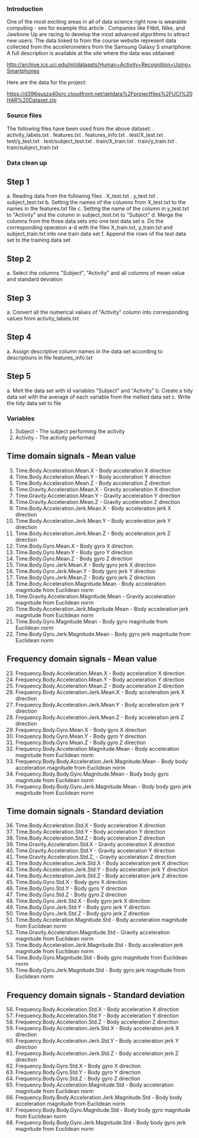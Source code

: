 ### Introduction

One of the most exciting areas in all of data science right now is wearable computing - see for example this article . Companies like Fitbit, Nike, and Jawbone Up are racing to develop the most advanced algorithms to attract new users. The data linked to from the course website represent data collected from the accelerometers from the Samsung Galaxy S smartphone. A full description is available at the site where the data was obtained:

http://archive.ics.uci.edu/ml/datasets/Human+Activity+Recognition+Using+Smartphones 

Here are the data for the project: 

https://d396qusza40orc.cloudfront.net/getdata%2Fprojectfiles%2FUCI%20HAR%20Dataset.zip 

### Source files

The following files have been used from the above dataset:
. activity_labels.txt
. features.txt
. features_info.txt
. test/X_test.txt
. test/y_test.txt
. test/subject_test.txt
. train/X_train.txt
. train/y_train.txt
. train/subject_train.txt

### Data clean up

## Step 1

a. Reading data from the following files
   . X_test.txt
   . y_test.txt
   . subject_test.txt
b. Setting the names of the columns from X_test.txt to the names in the features.txt file
c. Setting the name of the column in y_test.txt to "Activity" and the column in subject_test.txt to "Subject"
d. Merge the columns from the three data sets into one test data set
e. Do the corresponding operation a-d with the files X_train.txt, y_train.txt and subject_train.txt into one train data set
f. Append the rows of the test data set to the training data set

## Step 2

a. Select the columns "Subject", "Activity" and all columns of mean value and standard deviation

## Step 3

a. Convert all the numerical values of "Activity" column into corresponding values from activity_labels.txt

## Step 4

a. Assign descriptive column names in the data set according to descriptions in file features_info.txt

## Step 5

a. Melt the data set with id variables "Subject" and "Activity"
b. Create a tidy data set with the average of each variable from the melted data set
c. Write the tidy data set to file


### Variables

 1. Subject  - The subject performing the activity
 2. Activity - The activity performed

## Time domain signals - Mean value

 3. Time.Body.Acceleration.Mean.X - Body acceleration X direction
 4. Time.Body.Acceleration.Mean.Y - Body acceleration Y direction
 5. Time.Body.Acceleration.Mean.Z - Body acceleration Z direction
 6. Time.Gravity.Acceleration.Mean.X - Gravity acceleration X direction
 7. Time.Gravity.Acceleration.Mean.Y - Gravity acceleration Y direction
 8. Time.Gravity.Acceleration.Mean.Z - Gravity acceleration Z direction
 9. Time.Body.Acceleration.Jerk.Mean.X - Body acceleration jerk X direction
10. Time.Body.Acceleration.Jerk.Mean.Y - Body acceleration jerk Y direction
11. Time.Body.Acceleration.Jerk.Mean.Z - Body acceleration jerk Z direction
12. Time.Body.Gyro.Mean.X - Body gyro X direction
13. Time.Body.Gyro.Mean.Y - Body gyro Y direction
14. Time.Body.Gyro.Mean.Z - Body gyro Z direction
15. Time.Body.Gyro.Jerk.Mean.X - Body gyro jerk X direction
16. Time.Body.Gyro.Jerk.Mean.Y - Body gyro jerk Y direction
17. Time.Body.Gyro.Jerk.Mean.Z - Body gyro jerk Z direction
18. Time.Body.Acceleration.Magnitude.Mean - Body acceleration magnitude from Euclidean norm
19. Time.Gravity.Acceleration.Magnitude.Mean - Gravity acceleration magnitude from Euclidean norm
20. Time.Body.Acceleration.Jerk.Magnitude.Mean - Body acceleration jerk magnitude from Euclidean norm
21. Time.Body.Gyro.Magnitude.Mean - Body gyro magnitude from Euclidean norm
22. Time.Body.Gyro.Jerk.Magnitude.Mean - Body gyro jerk magnitude from Euclidean norm

## Frequency domain signals - Mean value

23. Frequency.Body.Acceleration.Mean.X - Body acceleration X direction
24. Frequency.Body.Acceleration.Mean.Y - Body acceleration Y direction
25. Frequency.Body.Acceleration.Mean.Z - Body acceleration Z direction
26. Frequency.Body.Acceleration.Jerk.Mean.X - Body acceleration jerk X direction
27. Frequency.Body.Acceleration.Jerk.Mean.Y - Body acceleration jerk Y direction
28. Frequency.Body.Acceleration.Jerk.Mean.Z - Body acceleration jerk Z direction
29. Frequency.Body.Gyro.Mean.X - Body gyro X direction
30. Frequency.Body.Gyro.Mean.Y - Body gyro Y direction
31. Frequency.Body.Gyro.Mean.Z - Body gyro Z direction
32. Frequency.Body.Acceleration.Magnitude.Mean - Body acceleration magnitude from Euclidean norm
33. Frequency.Body.Body.Acceleration.Jerk.Magnitude.Mean - Body body acceleration magnitude from Euclidean norm
34. Frequency.Body.Body.Gyro.Magnitude.Mean - Body body gyro magnitude from Euclidean norm
35. Frequency.Body.Body.Gyro.Jerk.Magnitude.Mean - Body body gyro jerk magnitude from Euclidean norm

## Time domain signals - Standard deviation

36. Time.Body.Acceleration.Std.X - Body acceleration X direction
37. Time.Body.Acceleration.Std.Y - Body acceleration Y direction
38. Time.Body.Acceleration.Std.Z - Body acceleration Z direction
39. Time.Gravity.Acceleration.Std.X - Gravity acceleration X direction
40. Time.Gravity.Acceleration.Std.Y - Gravity acceleration Y direction
41. Time.Gravity.Acceleration.Std.Z, - Gravity acceleration Z direction
42. Time.Body.Acceleration.Jerk.Std.X - Body acceleration jerk X direction
43. Time.Body.Acceleration.Jerk.Std.Y - Body acceleration jerk Y direction
44. Time.Body.Acceleration.Jerk.Std.Z - Body acceleration jerk Z direction
45. Time.Body.Gyro.Std.X - Body gyro X direction
46. Time.Body.Gyro.Std.Y - Body gyro Y direction
47. Time.Body.Gyro.Std.Z - Body gyro Z direction
48. Time.Body.Gyro.Jerk.Std.X - Body gyro jerk X direction
49. Time.Body.Gyro.Jerk.Std.Y - Body gyro jerk Y direction
50. Time.Body.Gyro.Jerk.Std.Z - Body gyro jerk Z direction
51. Time.Body.Acceleration.Magnitude.Std - Body acceleration magnitude from Euclidean norm
52. Time.Gravity.Acceleration.Magnitude.Std - Gravity acceleration magnitude from Euclidean norm
53. Time.Body.Acceleration.Jerk.Magnitude.Std - Body acceleration jerk magnitude from Euclidean norm
54. Time.Body.Gyro.Magnitude.Std - Body gyro magnitude from Euclidean norm
55. Time.Body.Gyro.Jerk.Magnitude.Std - Body gyro jerk magnitude from Euclidean norm

## Frequency domain signals - Standard deviation

56. Frequency.Body.Acceleration.Std.X - Body acceleration X direction
57. Frequency.Body.Acceleration.Std.Y - Body acceleration Y direction
58. Frequency.Body.Acceleration.Std.Z - Body acceleration Z direction
59. Frequency.Body.Acceleration.Jerk.Std.X - Body acceleration jerk X direction
60. Frequency.Body.Acceleration.Jerk.Std.Y - Body acceleration jerk Y direction
61. Frequency.Body.Acceleration.Jerk.Std.Z - Body acceleration jerk Z direction
62. Frequency.Body.Gyro.Std.X - Body gyro X direction
63. Frequency.Body.Gyro.Std.Y - Body gyro Y direction
64. Frequency.Body.Gyro.Std.Z - Body gyro Z direction
65. Frequency.Body.Acceleration.Magnitude.Std - Body acceleration magnitude from Euclidean norm
66. Frequency.Body.Body.Acceleration.Jerk.Magnitude.Std - Body body acceleration magnitude from Euclidean norm
67. Frequency.Body.Body.Gyro.Magnitude.Std - Body body gyro magnitude from Euclidean norm
68. Frequency.Body.Body.Gyro.Jerk.Magnitude.Std - Body body gyro jerk magnitude from Euclidean norm
